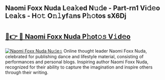 ## Naomi Foxx Nuda L𝚎a𝚔ed N𝚞𝚍e - Part-rn1 Vi𝚍𝚎o L𝚎a𝚔s - H𝚘𝚝 O𝚗𝚕yf𝚊ns P𝚑𝚘tos sX6Dj

# <h2><a href="http://kf8yjz.oniu.top/?m=Naomi+Foxx+Nuda">🔗👉 🔴 Naomi Foxx Nuda P𝚑ot𝚘𝚜 V𝚒d𝚎o</a></h2>

[![Naomi Foxx Nuda Nu𝚍e𝚜](https://i.imgur.com/0qMVB7G.gif)](http://kf8yjz.oniu.top/?m=Naomi+Foxx+Nuda)
Online thought leader Naomi Foxx Nuda, celebrated for publishing dance and lifestyle material, consisting of performances and personal blogs. Inspiring author Naomi Foxx Nuda, recognized for their ability to capture the imagination and inspire others through their writing.  
